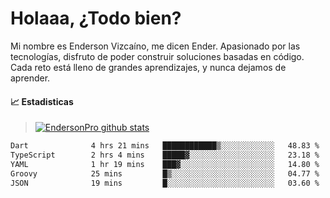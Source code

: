 
# Holaaa, ¿Todo bien?

Mi nombre es Enderson Vizcaíno, me dicen Ender. Apasionado por las tecnologías, disfruto de poder construir soluciones basadas en código. Cada reto está lleno de grandes aprendizajes, y nunca dejamos de aprender. 

#### :chart_with_upwards_trend: Estadisticas
> [![EndersonPro github stats](https://github-readme-stats.vercel.app/api?username=endersonpro&theme=vue-dark&show_icons=true)](https://github.com/anuraghazra/github-readme-stats) 


<!--START_SECTION:waka-->

```txt
Dart              4 hrs 21 mins   ████████████▒░░░░░░░░░░░░   48.83 %
TypeScript        2 hrs 4 mins    █████▓░░░░░░░░░░░░░░░░░░░   23.18 %
YAML              1 hr 19 mins    ███▓░░░░░░░░░░░░░░░░░░░░░   14.80 %
Groovy            25 mins         █▒░░░░░░░░░░░░░░░░░░░░░░░   04.77 %
JSON              19 mins         █░░░░░░░░░░░░░░░░░░░░░░░░   03.60 %
```

<!--END_SECTION:waka-->

[website]: https://endersonpro.github.io/portfolio/
[twitter]: https://twitter.com/endersonj_
[youtube]: https://youtube.com/ByEnderson
[instagram]: https://instagram.com/endersonvizc
[linkedin]: https://www.linkedin.com/in/enderson-vizcaino-2aa927175/
